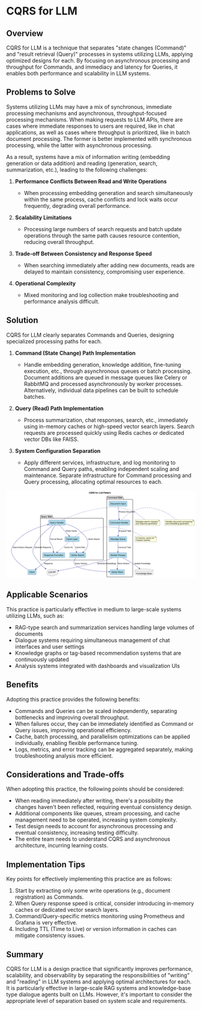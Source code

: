 # CQRS for LLM

## Overview

CQRS for LLM is a technique that separates "state changes (Command)" and "result retrieval (Query)" processes in systems utilizing LLMs, applying optimized designs for each. By focusing on asynchronous processing and throughput for Commands, and immediacy and latency for Queries, it enables both performance and scalability in LLM systems.

## Problems to Solve

Systems utilizing LLMs may have a mix of synchronous, immediate processing mechanisms and asynchronous, throughput-focused processing mechanisms. When making requests to LLM APIs, there are cases where immediate responses to users are required, like in chat applications, as well as cases where throughput is prioritized, like in batch document processing. The former is better implemented with synchronous processing, while the latter with asynchronous processing.

As a result, systems have a mix of information writing (embedding generation or data addition) and reading (generation, search, summarization, etc.), leading to the following challenges:

1. **Performance Conflicts Between Read and Write Operations**
   - When processing embedding generation and search simultaneously within the same process, cache conflicts and lock waits occur frequently, degrading overall performance.

2. **Scalability Limitations**
   - Processing large numbers of search requests and batch update operations through the same path causes resource contention, reducing overall throughput.

3. **Trade-off Between Consistency and Response Speed**
   - When searching immediately after adding new documents, reads are delayed to maintain consistency, compromising user experience.

4. **Operational Complexity**
   - Mixed monitoring and log collection make troubleshooting and performance analysis difficult.

## Solution

CQRS for LLM clearly separates Commands and Queries, designing specialized processing paths for each.

1. **Command (State Change) Path Implementation**
   - Handle embedding generation, knowledge addition, fine-tuning execution, etc., through asynchronous queues or batch processing. Document additions are queued in message queues like Celery or RabbitMQ and processed asynchronously by worker processes. Alternatively, individual data pipelines can be built to schedule batches.

2. **Query (Read) Path Implementation**
   - Process summarization, chat responses, search, etc., immediately using in-memory caches or high-speed vector search layers. Search requests are processed quickly using Redis caches or dedicated vector DBs like FAISS.

3. **System Configuration Separation**
   - Apply different services, infrastructure, and log monitoring to Command and Query paths, enabling independent scaling and maintenance. Separate infrastructure for Command processing and Query processing, allocating optimal resources to each.

![img](uml/images/cqrs_for_llm_pattern.png)

## Applicable Scenarios

This practice is particularly effective in medium to large-scale systems utilizing LLMs, such as:

- RAG-type search and summarization services handling large volumes of documents
- Dialogue systems requiring simultaneous management of chat interfaces and user settings
- Knowledge graphs or tag-based recommendation systems that are continuously updated
- Analysis systems integrated with dashboards and visualization UIs

## Benefits

Adopting this practice provides the following benefits:

- Commands and Queries can be scaled independently, separating bottlenecks and improving overall throughput.
- When failures occur, they can be immediately identified as Command or Query issues, improving operational efficiency.
- Cache, batch processing, and parallelism optimizations can be applied individually, enabling flexible performance tuning.
- Logs, metrics, and error tracking can be aggregated separately, making troubleshooting analysis more efficient.

## Considerations and Trade-offs

When adopting this practice, the following points should be considered:

- When reading immediately after writing, there's a possibility the changes haven't been reflected, requiring eventual consistency design.
- Additional components like queues, stream processing, and cache management need to be operated, increasing system complexity.
- Test design needs to account for asynchronous processing and eventual consistency, increasing testing difficulty.
- The entire team needs to understand CQRS and asynchronous architecture, incurring learning costs.

## Implementation Tips

Key points for effectively implementing this practice are as follows:

1. Start by extracting only some write operations (e.g., document registration) as Commands.
2. When Query response speed is critical, consider introducing in-memory caches or dedicated vector search layers.
3. Command/Query-specific metrics monitoring using Prometheus and Grafana is very effective.
4. Including TTL (Time to Live) or version information in caches can mitigate consistency issues.

## Summary

CQRS for LLM is a design practice that significantly improves performance, scalability, and observability by separating the responsibilities of "writing" and "reading" in LLM systems and applying optimal architectures for each. It is particularly effective in large-scale RAG systems and knowledge-base type dialogue agents built on LLMs. However, it's important to consider the appropriate level of separation based on system scale and requirements.
